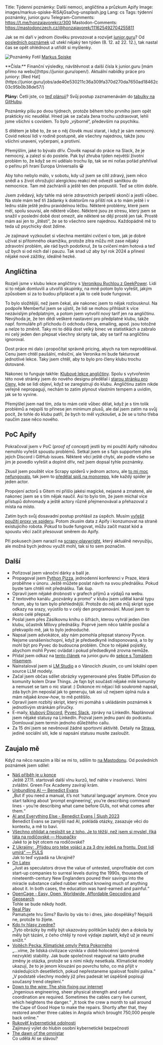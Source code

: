 Title: Týdenní poznámky: Další nemoci, angličtina a průzkum Apify
Image: images/markus-spiske-RiSAjGsa0vg-unsplash.jpg
Lang: cs
Tags: týdenní poznámky, junior.guru
Telegram-Comments: https://t.me/honzajavorekcz/300
Mastodon-Comments: https://mastodonczech.cz/@honzajavorek/111625492704255811

Jak se mi daří v jednom člověku provozovat a rozvíjet [junior.guru](https://junior.guru/)?
Od [posledních poznámek]({filename}2023-12-08_tydenni-poznamky-tatinek-na-plny-uvazek.md) už utekl nějaký ten týden (8. 12. až 22. 12.), tak nastal čas se opět ohlédnout a utřídit si myšlenky.

![Poznámky]({static}/images/markus-spiske-RiSAjGsa0vg-unsplash.jpg)
Fotil [Markus Spiske](https://unsplash.com/@markusspiske)

<div class="alert alert-warning" role="alert" markdown="1">
**Čísla:** Finanční výsledky, návštěvnost a další čísla k junior.guru [mám přímo na webu](https://junior.guru/open/).
Aktuální nabídky práce pro juniory: [Red Hat](https://junior.guru/jobs/ade40e530211c36a309fa370d270da7650ad18462c03c95b0b38de57/)

**Plány:** Četli jste, co [teď plánuji]({filename}2023-08-07_letni-pit-stop.md)?
Svůj postup zaznamenávám do [tabulky na GitHubu](https://github.com/orgs/juniorguru/projects/3/).
</div>

Poznámky píšu po dvou týdnech, protože během toho prvního jsem opět prakticky nic neudělal.
Hned jak se začala žena trochu uzdravovat, lehli jsme všichni s covidem.
To bylo „výborné“, především na psychiku.

S dítětem je blbé to, že se o něj člověk musí starat, i když je sám nemocný.
Covid nekosí lidi v rodině postupně, ale všechny najednou, takže jsou všichni unavení, vyčerpaní, a protivní.

Přemýšlím, jaké to bývalo dřív. Člověk napsal do práce na Slack, že je nemocný, a zalezl si do postele. Pak byl zhruba týden největší životní problém to, že když se mi udělalo trochu líp, tak se mi noťas pořád přehříval o peřinu při hraní Europa Universalis 😀

Aby toho nebylo málo, v sobotu, kdy už jsem se cítil zdravý, jsem něco snědl a s život ohrožující alergickou reakcí mě odvezli sanitkou do nemocnice.
Tam mě zachránili a ještě ten den propustili.
Teď se cítím dobře.

Jsem zvědavý, kdy tahle má série zdravotních peripetií skončí a jestli vůbec.
Na stole mám teď tři žádanky k doktorům na příští rok a to mám ještě i v lednu stále ještě jednu pravidelnou léčbu.
Některé problémy, které jsem měl, spolu souvisí, ale některé vůbec.
Některé jsou ze stresu, který jsem se snažil v poslední době dost omezit, ale některé se dějí prostě jen tak.
Prostě mám asi jen to „štěstí“, že se to všechno sere najednou.
Každopádně mě to teda už psychicky dost ždíme.

Je zajímavé vyzkoušet si všechna mentální cvičení o tom, jak je dobré užívat si přítomného okamžiku, protože zítra můžu mít zase nějaký zdravotní problém, ale rád bych podotknul, že ta cvičení mám hotová a teď už bych si od nich dal i pauzu.
Tak snad už aby byl rok 2024 a přinesl nějaké nové zážitky, ideálně hezké.

## Angličtina

Rozjeli jsme v klubu lekce angličtiny s [Veronikou Rychlou z GeekPower](https://geekpower.cz/).
Lidi si to nějak domluvili a utvořili skupinky, na mně potom bylo vyřešit, jakým způsobem si za to budou připlácet a jak to celé bude fungovat.

To bylo složitější, než jsem čekal, ale nakonec jsem to nějak rozlousknul.
Na podpoře Memberful jsem se ujistil, že lidi se mohou přihlásit k více nezávislým předplatným, a potom jsem vytvořil nový tarif jen na angličtinu.
Nevýhoda je, že ten dědí veškeré nastavení pro předplatné klubu, takže např. formuláře při příchodu či odchodu člena, emailing, apod. jsou totožné a nelze to změnit.
Taky mi to dělá dost velký binec ve statistikách a zabralo mi celý jeden den přepsat všechny skripty tak, aby se tarif na angličtinu ignoroval.

Dost práce mi dalo i propočítat správně pricing, abych na tom neprodělával.
Cenu jsem chtěl paušální, měsíční, ale Veronika mi bude fakturovat jednotlivé lekce.
Taky jsem chtěl, aby to bylo pro členy klubu trochu dotované.

Nakonec to funguje takhle: [Klu­bo­vé lek­ce an­g­lič­ti­ny](https://junior.guru/membership-english/).
Spolu s vytvořením této nové stránky jsem do nového designu předělal i [starou stránku pro členy](https://junior.guru/membership/), kde se lidi objeví, když se zaregistrují do klubu.
Angličtinu zatím nikde veřejně nepropaguji, nechám to zatím plynout vlastním tempem a uvidím, jak se to vyvine.

Přemýšlel jsem nad tím, zda to mám celé vůbec dělat, když je s tím tolik problémů a nejspíš to přinese jen minimum plusů, ale dal jsem zatím na svůj pocit, že tohle do klubu patří, že bych to měl vyzkoušet, a že se u toho třeba naučím zase něco nového.

## PoC Apify

Pokračoval jsem v PoC (_proof of concept_) jestli by mi použití Apify náhodou nemohlo vyřešit spoustu problémů.
Setkal jsem se s fajn supportem přes jejich Discord i GitHub issues.
Některé věci ještě chybí, ale podle všeho se jim je povedlo vyřešit a doplnit dřív, než jsem dopsal tyhle poznámky.

Zkusil jsem pouštět více Scrapy spiderů v jednom actoru, ale [to mi moc nefungovalo](https://github.com/apify/actor-templates/issues/202#issuecomment-1856495473), tak jsem to [předělal spíš na monorepo](https://github.com/apify/actor-monorepo-example), kde každý spider je jeden actor.

Propojení actorů s Gitem mi přišlo jakési magické, nejasné a zmatené, ale nakonec jsem se s tím nějak naučil.
Asi to bylo tím, že jsem míchal více přístupů dohromady a ještě actory různě přejmenovával a přehazoval z místa na místo.

Zatím bych svůj dosavadní postup prohlásil za úspěch.
Musím [vyřešit použití proxy ve spideru](https://github.com/apify/actor-templates/issues/255#issuecomment-1858775525).
Potom zkusím data z Apify i konzumovat na straně existujícího robota.
Pokud to bude fungovat, můžu začít mazat kód a spoustu věcí začít přesouvat směrem do Apify.

Při pokusech jsem narazil na [scrapy-playwright](https://github.com/scrapy-plugins/scrapy-playwright), který aktuálně nevyužiju, ale možná bych jednou využít mohl, tak si to sem poznačím.

## Další

-   Pořizoval jsem vánoční dárky a balil je.
-   Propagoval jsem [Python Pizza](https://prague.python.pizza/), jednodenní konferenci v Praze, která proběhne v únoru.
    Ještě můžete poslat návrh na svou přednášku. Pokud byste tam chtěli mít přednášku. Tak šup.
-   Opravil jsem nějaké drobnosti v grafech příjmů a výdajů na webu.
-   Z textového kanálu „pozvánky a promo“ v klubu jsem udělal kanál typu forum, aby to tam bylo přehlednější.
    Protože do něj ale můj skript sype odkazy na srazy, vyústilo to v celý den programování.
    Musel jsem to skoro celé přepsat.
-   Poslal jsem přes Zásilkovnu knihu o šifrách, kterou vyhrál jeden člen klubu, účastník Mílovy přednášky.
    Poprvé jsem něco takhle posílal a překvapilo mě, jak to bylo jednoduché.
-   Napsal jsem advokátce, aby nám pomohla přepsat stanovy Pyvce.
    Nejsme usnášeníschopní, když je předsedkyně indisponovaná, a to by mohl být pro Pyvec do budoucna problém.
    Chce to nějaké pojistky, abychom mohli Pyvec ovládat i pokud předsedkyně zrovna nemůže.
-   Přidal jsem odkaz na [tento článek](https://www.irozhlas.cz/zpravy-domov/okd-rekvalifikace-horniku-programatori-ridici-data_2311030620_fil) na junior.guru do [sekce s Tomášem Hisemem](https://junior.guru/stories/#z-hornika-programatorem).
-   Nainstaloval jsem si [LM Studio](https://lmstudio.ai/) a o Vánocích zkusím, co umí lokální open source LLM modely.
-   Začal jsem občas sdílet obrázky vygenerované přes Stable Diffusion do komunity kolem Draw Things.
    Je fajn být součástí nějaké milé komunity a nemuset se tam o nic starat :)
    Dokonce mi nějací lidi soukromě napsali, zda bych jim neposlal jak to generuju, tak asi už nejsem úplná nula a mám nějaké _know-how_, to mě potěšilo.
-   Opravil jsem rozbitý skript, který mi pomáhá s ukládáním poznámek k jednotlivým stránkám příručky.
-   E-maily, [klubový Discord](https://junior.guru/club/), [Pyvec Slack](https://docs.pyvec.org/operations/support.html#sit-kontaktu), zprávy na LinkedIn.
    Naplánoval jsem nějaké statusy na LinkedIn.
    Pozval jsem jednu paní do podcastu.
    Domlouval jsem termín jednoho důležitého callu.
-   Za 15 dní jsem se nevěnoval žádné sportovní aktivitě.
    Detaily na [Strava](https://www.strava.com/athletes/31242569), jediné sociální síti, kde si napsání statusu musíte zasloužit.

## Zaujalo mě

Když na něco narazím a líbí se mi to, sdílím to [na Mastodonu](https://mastodonczech.cz/@honzajavorek).
Od posledních poznámek jsem sdílel:

- [Náš příběh je u konce](https://www.greenfoxacademy.cz/post/nas-pribeh-je-u-konce)<br>Ještě 27.11. startovali další vlnu kurzů, teď náhle v insolvenci. Velmi zvláštní. Green Fox Academy zavírají krám.
- [Unbundling AI — Benedict Evans](https://www.ben-evans.com/benedictevans/2023/10/5/unbundling-ai)<br>„But if you need a manual, it’s not ‘natural language’ anymore. Once you start talking about ‘prompt engineering’, you’re describing command lines - you’re describing what came before GUIs, not what comes after them.“
- [AI and Everything Else - Benedict Evans | Slush 2023](https://www.youtube.com/watch?v=xNBiPd2H9J0)<br>Benedict Evans se zamýšlí nad AI, pokládá otázky, zasazuje věci do kontextu, a mě to baví.
- [Všechno ohlídat a nesložit se z toho. Je to těžší, než jsem si myslel, říká táta na rodičovské — Houpačky](https://www.mujrozhlas.cz/rapi/view/episode/773bc04e-e473-308f-8c24-97581a845310)<br>Jaké to je být otcem na rodičovské?
- [Z Ukrajiny: „Přijdou pro tebe vojáci a za 3 dny jedeš na frontu. Dost lidí umírá“ — PULS](https://podcasters.spotify.com/pod/show/jolana-humplov/episodes/Z-Ukrajiny-Pijdou-pro-tebe-vojci-a-za-3-dny-jede-na-frontu--Dost-lid-umr-e2d7vfg)<br>Jak to teď vypadá na Ukrajině?
- [On Latex](https://www.scopeofwork.net/on-latex/)<br>„Just as speculators drove the value of untested, unprofitable dot com start-up companies to surreal levels during the 1990s, thousands of nineteenth-century New Englanders poured their savings into the miracle substance called rubber without knowing much of anything about it. In both cases, the education was hard-earned and painful.“
- [OpenCage - Easy, Open, Worldwide, Affordable Geocoding and Geosearch](https://opencagedata.com/)<br>Tohle se bude někdy hodit.
- [Real Play](https://www.theparisreview.org/blog/2023/10/19/real-play/)<br>Pamatujete hru Sims? Bavilo by vás to i dnes, jako dospěláky? Nejspíš ne, protože to žijete.
- [Kdo ty hlasy zvedne?](https://davidklimes.cz/newsletter/172)<br>„Tyto obrázky by měly být ukazovány politikům každý den a dokola by měly být tázáni, z čeho chtějí ty nové výdaje zaplatit, když už je neumí snížit.“
- [Vojtěch Pecka: Klimatické omyly Petra Pokorného](https://ekolist.cz/cz/publicistika/nazory-a-komentare/vojtech-pecka-klimaticke-omyly-petra-pokorneho)<br>„…víme, že lidská civilizace vznikla v době holocénní (poměrně nezvyklé) stability. Jak bude společnost reagovat na takto prudké změny je otázka, protože se s nimi nikdy nesetkala. Klimatické modely ukazují, že to je jenom klouzání po povrchu toho, co má přijít v následujících desetiletích, pokud nepřestaneme spalovat fosilní paliva.“ „V podstatě všechny modely již přes padesát let úspěšně popisují současný trend oteplení.“
- [Down to the wire: The ship fixing our internet](https://continent.substack.com/p/down-to-the-wire-the-ship-fixing)<br>„Ingenious engineering, sheer physical strength and careful coordination are required. Sometimes the cables carry live current, which heightens the danger.“ „It took the crew a month to sail around the Cape of Good Hope to make the repairs. Shortly after that, they restored another three cables in Angola which brought 750,000 people back online.“
- [Rukověť kybernetické odolnosti](https://blog.digitalnisvobody.cz/2023/12/07/rukovet-kyberneticke-odolnosti/)<br>Zajímavý výlet do hlubin osobní kybernetické bezpečnosti
- [The dawn of the omnistar](https://www.economist.com/leaders/2023/11/09/how-artificial-intelligence-will-transform-fame)<br>Co udělá AI se slávou?
